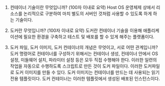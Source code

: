 1. 컨테이너 기술이란 무엇입니까? (100자 이내로 요약)
Host OS 운영체제 상에서 리소스를 논리적으로 구분하여 마치 별도의 서버인 것처럼 사용할 수 있도록 하게 하는 기술이다.

2. 도커란 무엇입니까? (100자 이내로 요약)
도커란 컨테이너 기술을 이용해 애플리케이션에 필요한 환경을 구축하고 테스트 및 배포를 할 수 있게 해주는 플랫폼이다.

3. 도커 파일, 도커 이미지, 도커 컨테이너의 개념은 무엇이고, 서로 어떤 관계입니까?
도커 명령어로 컨테이너를 구성하기 위해서는 컨테이너 생성, 컨테이너 안에서 OS설정, 미들웨어 설치, 파라미터 설정 등은 모두 직접 수행해야 한다. 이러한 일련의 작업을 자동으로 수행하도록 스크립트로 만든 것이 도커 파일이다. 이러한 도커파일로 도커 이미지를 만들 수 있다.
도커 이미지는 컨테이너를 만드는 데 사용되는 읽기 전용 템플릿이다. 도커 컨테이너는 이러한 템플릿에서 생성된 배포된 인스턴스이다.